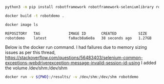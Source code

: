 ```bash
python3 -m pip install robotframework robotframework-seleniumlibrary robotframework-requests
```

```bash
docker build -t robotdemo .
```

```bash
docker image ls

REPOSITORY   TAG             IMAGE ID       CREATED          SIZE
robotdemo    latest          fa0acb8a6e8a   38 seconds ago   1.27GB
```

Below is the docker run command. I had failures due to memory sizing issues as per this thread, https://stackoverflow.com/questions/56483403/selenium-common-exceptions-webdriverexception-message-invalid-session-id-using I added the volume /dev/shm:/dev/shm
```bash
docker run -v ${PWD}:/results/ -v /dev/shm:/dev/shm robotdemo
```